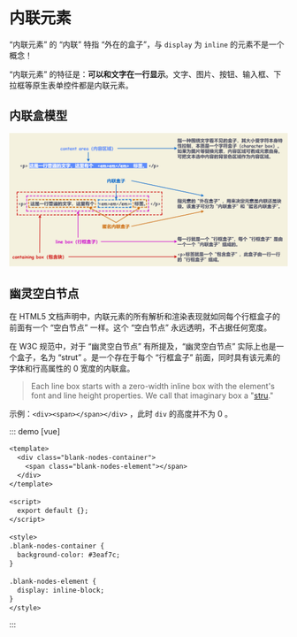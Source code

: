# 内联元素

“内联元素” 的 “内联” 特指 “外在的盒子”，与 `display` 为 `inline` 的元素不是一个概念！

“内联元素” 的特征是：**可以和文字在一行显示**。文字、图片、按钮、输入框、下拉框等原生表单控件都是内联元素。

## 内联盒模型

![inline-block-model](./files/images/inline-block-model.drawio.png)

## 幽灵空白节点

在 HTML5 文档声明中，内联元素的所有解析和渲染表现就如同每个行框盒子的前面有一个 “空白节点” 一样。这个 “空白节点” 永远透明，不占据任何宽度。

在 W3C 规范中，对于 “幽灵空白节点” 有所提及，“幽灵空白节点” 实际上也是一个盒子，名为 “strut” 。是一个存在于每个 “行框盒子” 前面，同时具有该元素的字体和行高属性的 0 宽度的内联盒。

> Each line box starts with a zero-width inline box with the element's font and line height properties. We call that imaginary box a "[stru](https://www.w3.org/TR/CSS2/visudet.html#strut)."

示例：`<div><span></span></div>` ，此时 `div` 的高度并不为 0 。

::: demo [vue]

```vue
<template>
  <div class="blank-nodes-container">
    <span class="blank-nodes-element"></span>
  </div>
</template>

<script>
  export default {};
</script>

<style>
.blank-nodes-container {
  background-color: #3eaf7c;
}

.blank-nodes-element {
  display: inline-block;
}
</style>
```

:::
